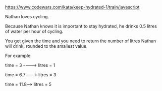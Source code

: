 https://www.codewars.com/kata/keep-hydrated-1/train/javascript

Nathan loves cycling.

Because Nathan knows it is important to stay hydrated, he drinks 0.5 litres of water per hour of cycling.

You get given the time and you need to return the number of litres Nathan will drink, rounded to the smallest value.

For example:

time = 3 ----> litres = 1

time = 6.7---> litres = 3

time = 11.8--> litres = 5
